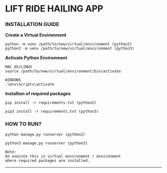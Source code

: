 # LIFT RIDE HAILING APP 

### INSTALLATION GUIDE

**Create a Virtual Environment**
```
python -m venv /path/to/new/virtual/environment (python2)
python3 -m venv /path/to/new/virtual/environment (python3)
```
**Activate Python Environment**
```
MAC OS/LINUX
source /path/to/new/virtual/environment/bin/activate

WINDOWS
.\env\Scripts\activate
```

**Installion of required packages**


```
pip install -r requirements.txt (python2)

pip3 install -r requirements.txt (python3)
```


### HOW TO RUN?
```
python manage.py runserver (python2)

python3 manage.py runserver (python3)

Note: 
Do execute this in virtual environment / environment
where required packages are installed.
```

_____________________________________________________________________
